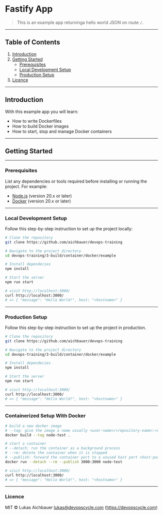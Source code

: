 # Fastify App

> This is an example app returninga hello world JSON on route `/`.

---

## Table of Contents

1. [Introduction](#introduction)
2. [Getting Started](#getting-started)
   - [Prerequisites](#prerequisites)
   - [Local Development Setup](#local-development-setup)
   - [Production Setup](#production-setup)
7. [Licence](#licence)

---

## Introduction

With this example app you will learn:

- How to write Dockerfiles
- How to build Docker images
- How to start, stop and manage Docker containers

---

## Getting Started

---

### Prerequisites

List any dependencies or tools required before installing or running the project. For example:

- [Node.js](https://nodejs.org/) (version 20.x or later)
- [Docker](https://www.docker.com/) (version 20.x or later)

---

### Local Development Setup

Follow this step-by-step instruction to set up the project locally:

```sh
# Clone the repository
git clone https://github.com/aichbauer/devops-training

# Navigate to the project directory
cd devops-training/3-build/container/docker/example

# Install dependecies
npm install

# Start the server
npm run start

# visit http://localhost:3000/
curl http://localhost:3000/
# => { "message": "Hello World!", host: "<hostname>" }
```

---

### Production Setup

Follow this step-by-step instruction to set up the project in production.

```sh
# Clone the repository
git clone https://github.com/aichbauer/devops-training

# Navigate to the project directory
cd devops-training/3-build/container/docker/example

# Install dependecies
npm install

# Start the server
npm run start

# visit http://localhost:3000/
curl http://localhost:3000/
# => { "message": "Hello World!", host: "<hostname>" }
```

---

### Containerized Setup With Docker

```sh
# build a new docker image
# --tag: give the image a name usually <user-name>/<repository-name>:<version>
docker build --tag node-test .

# start a container
# --detach: run the container as a background process
# --rm: delete the container when it is stopped
# --publish: forward the container port to a unused host port <host-port>:<container-port>
docker run --detach --rm --publish 3000:3000 node-test

# visit http://localhost:3000/
curl http://localhost:3000/
# => { "message": "Hello World!", host: "<hostname>" }
```

---

### Licence

MIT © Lukas Aichbauer <lukas@devopscycle.com> (https://devopscycle.com)
